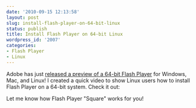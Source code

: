 ```yaml
---
date: '2010-09-15 12:13:58'
layout: post
slug: install-flash-player-on-64-bit-linux
status: publish
title: Install Flash Player on 64-bit Linux
wordpress_id: '2007'
categories:
- Flash Player
- Linux
---
```


Adobe has just [released a preview of a 64-bit Flash Player](http://adobe.com/go/fpsquare) for Windows, Mac, and Linux!  I created a quick video to show Linux users how to install Flash Player on a 64-bit system.  Check it out:


Let me know how Flash Player "Square" works for you!
